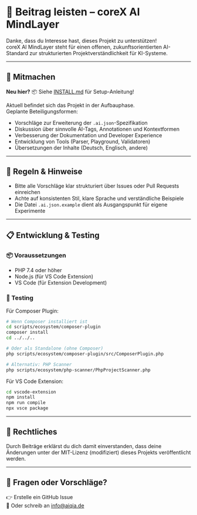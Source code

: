 # 🤝 Beitrag leisten – coreX AI MindLayer

Danke, dass du Interesse hast, dieses Projekt zu unterstützen!  
coreX AI MindLayer steht für einen offenen, zukunftsorientierten AI-Standard zur strukturierten Projektverständlichkeit für KI-Systeme.

---

## 🧱 Mitmachen

**Neu hier?** 📦 Siehe [INSTALL.md](INSTALL.md) für Setup-Anleitung!

Aktuell befindet sich das Projekt in der Aufbauphase.  
Geplante Beteiligungsformen:

- Vorschläge zur Erweiterung der `.ai.json`-Spezifikation
- Diskussion über sinnvolle AI-Tags, Annotationen und Kontextformen
- Verbesserung der Dokumentation und Developer Experience
- Entwicklung von Tools (Parser, Playground, Validatoren)
- Übersetzungen der Inhalte (Deutsch, Englisch, andere)

---

## 📜 Regeln & Hinweise

- Bitte alle Vorschläge klar strukturiert über Issues oder Pull Requests einreichen
- Achte auf konsistenten Stil, klare Sprache und verständliche Beispiele
- Die Datei `.ai.json.example` dient als Ausgangspunkt für eigene Experimente

---

## 📋 Entwicklung & Testing

### 📦 Voraussetzungen

- PHP 7.4 oder höher
- Node.js (für VS Code Extension)
- VS Code (für Extension Development)

### 🧪 Testing

Für Composer Plugin:

```bash
# Wenn Composer installiert ist
cd scripts/ecosystem/composer-plugin
composer install
cd ../../..

# Oder als Standalone (ohne Composer)
php scripts/ecosystem/composer-plugin/src/ComposerPlugin.php

# Alternativ: PHP Scanner
php scripts/ecosystem/php-scanner/PhpProjectScanner.php
```

Für VS Code Extension:

```bash
cd vscode-extension
npm install
npm run compile
npx vsce package
```

---

## 🧾 Rechtliches

Durch Beiträge erklärst du dich damit einverstanden, dass deine Änderungen unter der MIT-Lizenz (modifiziert) dieses Projekts veröffentlicht werden.

---

## 💬 Fragen oder Vorschläge?

👉 Erstelle ein GitHub Issue  
📧 Oder schreib an [info@aiqia.de](mailto:info@aiqia.de)
